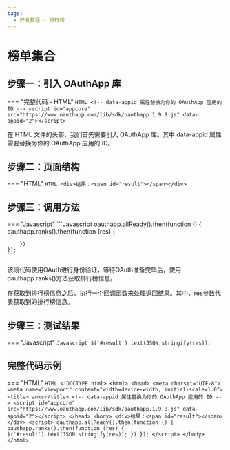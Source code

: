 ```yaml
---
tags:
  - 开发教程 - 排行榜
---
```


# 榜单集合


## 步骤一：引入 OAuthApp 库
=== "完整代码 - HTML"
    ```HTML
    <!-- data-appid 属性替换为你的 OAuthApp 应用的 ID -->
    <script id="appcore" src="https://www.oauthapp.com/lib/sdk/oauthapp.1.9.8.js" data-appid="2"></script>
    ```

在 HTML 文件的头部，我们首先需要引入 OAuthApp 库。其中 data-appid 属性需要替换为你的 OAuthApp 应用的 ID。


## 步骤二：页面结构
=== "HTML"
    ```HTML
    <div>结果：<span id="result"></span></div>
    ```


## 步骤三：调用方法

=== "Javascript"
    ```Javascript
    oauthapp.allReady().then(function () {
        oauthapp.ranks().then(function (res) {
            
        })
    });
    ```

该段代码使用OAuth进行身份验证，等待OAuth准备完毕后，使用oauthapp.ranks()方法获取排行榜信息。

在获取到排行榜信息之后，执行一个回调函数来处理返回结果。其中，res参数代表获取到的排行榜信息。

## 步骤三：测试结果

=== "Javascript"
    ```Javascript
    $('#result').text(JSON.stringify(res));
    ```


## 完整代码示例

=== "HTML"
    ```HTML
    <!DOCTYPE html>
    <html>
    <head>
        <meta charset="UTF-8">
        <meta name="viewport" content="width=device-width, initial-scale=1.0">
        <title>ranks</title>
        <!-- data-appid 属性替换为你的 OAuthApp 应用的 ID -->
        <script id="appcore" src="https://www.oauthapp.com/lib/sdk/oauthapp.1.9.8.js" data-appid="2"></script>
    </head>
    <body>
        <div>结果：<span id="result"></span></div>
        <script>
            oauthapp.allReady().then(function () {
                oauthapp.ranks().then(function (res) {
                    $('#result').text(JSON.stringify(res));
                })
            });
        </script>
    </body>
    </html>
    ```

